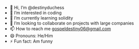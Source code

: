 - 👋 Hi, I’m @destinyduchess
- 👀 I’m interested in coding
- 🌱 I’m currently learning solidity
- 💞️ I’m looking to collaborate on projects with large companies
- 📫 How to reach me gospeldestiny06@gmail.com
- 😄 Pronouns: He/Him
- ⚡ Fun fact: Am funny

<!---
destinyduchess/destinyduchess is a ✨ special ✨ repository because its `README.md` (this file) appears on your GitHub profile.
You can click the Preview link to take a look at your changes.
--->
